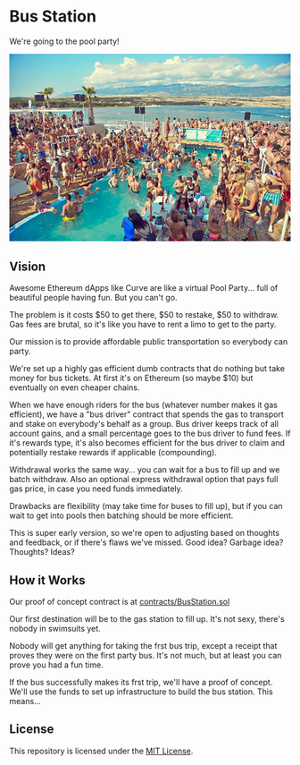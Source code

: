 # Bus Station
We're going to the pool party!

![Pool Party!](poolparty.jpg)

## Vision

Awesome Ethereum dApps like Curve are like a virtual Pool Party... full of beautiful people having fun.  But you can't go.

The problem is it costs $50 to get there, $50 to restake, $50 to withdraw.  Gas fees are brutal, so it's like you have to rent a limo to get to the party.

Our mission is to provide affordable public transportation so everybody can party.  

We're set up a highly gas efficient dumb contracts that do nothing but take money for bus tickets.  At first it's on Ethereum (so maybe $10) but eventually on even cheaper chains.

When we have enough riders for the bus (whatever number makes it gas efficient), we have a "bus driver" contract that spends the gas to transport and stake on everybody's behalf as a group.  Bus driver keeps track of all account gains, and a small percentage goes to the bus driver to fund fees.  If it's rewards type, it's also becomes efficient for the bus driver to claim and potentially restake rewards if applicable (compounding).

Withdrawal works the same way... you can wait for a bus to fill up and we batch withdraw.  Also an optional express withdrawal option that pays full gas price, in case you need funds immediately.

Drawbacks are flexibility (may take time for buses to fill up), but if you can wait to get into pools then batching should be more efficient.

This is super early version, so we're open to adjusting based on thoughts and feedback, or if there's flaws we've missed.  Good idea?  Garbage idea?  Thoughts?  Ideas?

## How it Works

Our proof of concept contract is at [contracts/BusStation.sol](contracts/BusStation.sol)

Our first destination will be to the gas station to fill up.  It's not sexy, there's nobody in swimsuits yet.  

Nobody will get anything for taking the frst bus trip, except a receipt that proves they were on the first party bus.  It's not much, but at least you can prove you had a fun time.

If the bus successfully makes its frst trip, we'll have a proof of concept.  We'll use the funds to set up infrastructure to build the bus station.  This means...

## License

This repository is licensed under the [MIT License](LICENSE).
